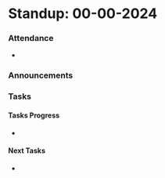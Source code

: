 # Standup: 00-00-2024

### Attendance
-

### Announcements

### Tasks

#### Tasks Progress
- 

#### Next Tasks
-
